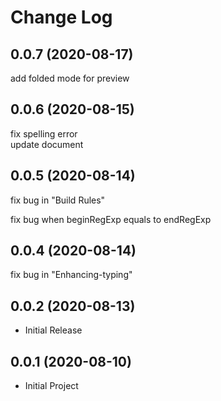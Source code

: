 # Change Log

## 0.0.7 (2020-08-17)

add folded mode for preview

## 0.0.6 (2020-08-15)

fix spelling error  
update document  

## 0.0.5 (2020-08-14)

fix bug in "Build Rules"

fix bug when beginRegExp equals to endRegExp

## 0.0.4 (2020-08-14)

fix bug in "Enhancing-typing"

## 0.0.2 (2020-08-13)
+ Initial Release

## 0.0.1 (2020-08-10)
+ Initial Project
